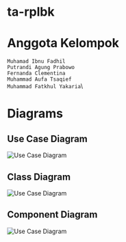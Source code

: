 # ta-rplbk
# Anggota Kelompok
`Muhamad Ibnu Fadhil` \
`Putrandi Agung Prabowo` \
`Fernanda Clementina` \
`Muhammad Aufa Tsaqief`\
`Muhammad Fatkhul Yakaria`\

# Diagrams
<h2>Use Case Diagram</h2>
<image alt="Use Case Diagram" src="https://github.com/gelaws-hub/ta-rplbk/blob/main/diagrams/Use%20Case.png?raw=true" />

<h2>Class Diagram</h2>
<image alt="Use Case Diagram" src="https://github.com/gelaws-hub/ta-rplbk/blob/main/diagrams/Class%20Diagram.png?raw=true" />

<h2>Component Diagram</h2>
<image alt="Use Case Diagram" src="https://github.com/gelaws-hub/ta-rplbk/blob/main/diagrams/Component%20Diagram.png?raw=true" />
 

